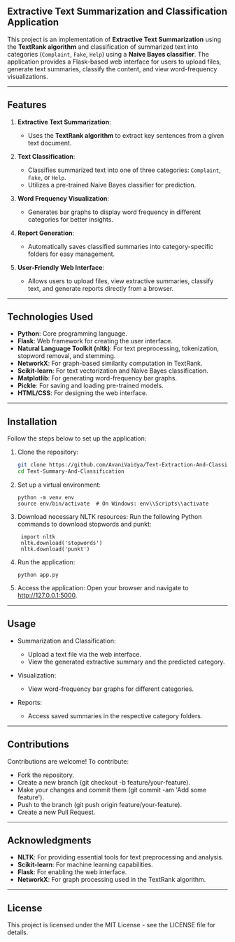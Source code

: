 ## Extractive Text Summarization and Classification Application

This project is an implementation of **Extractive Text Summarization** using the **TextRank algorithm** and classification of summarized text into categories (`Complaint`, `Fake`, `Help`) using a **Naive Bayes classifier**. The application provides a Flask-based web interface for users to upload files, generate text summaries, classify the content, and view word-frequency visualizations.

---

## Features

1. **Extractive Text Summarization**:
   - Uses the **TextRank algorithm** to extract key sentences from a given text document.
2. **Text Classification**:

   - Classifies summarized text into one of three categories: `Complaint`, `Fake`, or `Help`.
   - Utilizes a pre-trained Naive Bayes classifier for prediction.

3. **Word Frequency Visualization**:

   - Generates bar graphs to display word frequency in different categories for better insights.

4. **Report Generation**:

   - Automatically saves classified summaries into category-specific folders for easy management.

5. **User-Friendly Web Interface**:
   - Allows users to upload files, view extractive summaries, classify text, and generate reports directly from a browser.

---

## Technologies Used

- **Python**: Core programming language.
- **Flask**: Web framework for creating the user interface.
- **Natural Language Toolkit (nltk)**: For text preprocessing, tokenization, stopword removal, and stemming.
- **NetworkX**: For graph-based similarity computation in TextRank.
- **Scikit-learn**: For text vectorization and Naive Bayes classification.
- **Matplotlib**: For generating word-frequency bar graphs.
- **Pickle**: For saving and loading pre-trained models.
- **HTML/CSS**: For designing the web interface.

---

## Installation

Follow the steps below to set up the application:

1. Clone the repository:

   ```bash
   git clone https://github.com/AvaniVaidya/Text-Extraction-And-Classification.git
   cd Text-Summary-And-Classification
   ```

2. Set up a virtual environment:

   ```
   python -m venv env
   source env/bin/activate  # On Windows: env\\Scripts\\activate
   ```

3. Download necessary NLTK resources: Run the following Python commands to download stopwords and punkt:

   ```
    import nltk
    nltk.download('stopwords')
    nltk.download('punkt')
   ```

4. Run the application:

   ```
   python app.py
   ```

5. Access the application:
   Open your browser and navigate to http://127.0.0.1:5000.

---

## Usage

- Summarization and Classification:
  - Upload a text file via the web interface.
  - View the generated extractive summary and the predicted category.
- Visualization:

  - View word-frequency bar graphs for different categories.

- Reports:
  - Access saved summaries in the respective category folders.

---

## Contributions

Contributions are welcome! To contribute:

- Fork the repository.
- Create a new branch (git checkout -b feature/your-feature).
- Make your changes and commit them (git commit -am 'Add some feature').
- Push to the branch (git push origin feature/your-feature).
- Create a new Pull Request.

---

## Acknowledgments

- **NLTK**: For providing essential tools for text preprocessing and analysis.
- **Scikit-learn**: For machine learning capabilities.
- **Flask**: For enabling the web interface.
- **NetworkX**: For graph processing used in the TextRank algorithm.

---

## License

This project is licensed under the MIT License - see the LICENSE file for details.
